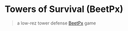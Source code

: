 # Towers of Survival (BeetPx)

> a low-rez tower defense [BeetPx](https://github.com/beetrootpaul/beetpx) game

